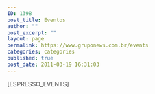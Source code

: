 ```yaml
---
ID: 1398
post_title: Eventos
author: ""
post_excerpt: ""
layout: page
permalink: https://www.gruponews.com.br/events
categories: categories
published: true
post_date: 2011-03-19 16:31:03
---
```

<span style="color: #444444;">[ESPRESSO_EVENTS]</span>